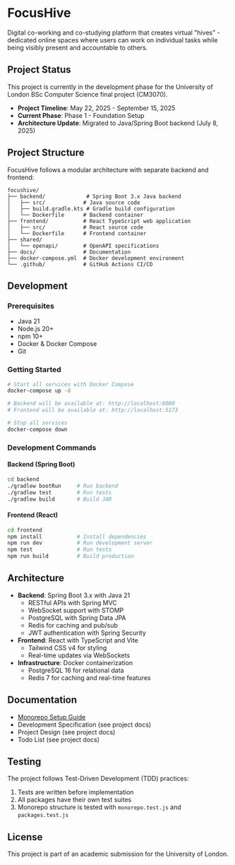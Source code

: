 # FocusHive

Digital co-working and co-studying platform that creates virtual "hives" - dedicated online spaces where users can work on individual tasks while being visibly present and accountable to others.

## Project Status

This project is currently in the development phase for the University of London BSc Computer Science final project (CM3070).

- **Project Timeline**: May 22, 2025 - September 15, 2025
- **Current Phase**: Phase 1 - Foundation Setup
- **Architecture Update**: Migrated to Java/Spring Boot backend (July 8, 2025)

## Project Structure

FocusHive follows a modular architecture with separate backend and frontend:

```
focushive/
├── backend/             # Spring Boot 3.x Java backend
│   ├── src/            # Java source code
│   ├── build.gradle.kts # Gradle build configuration
│   └── Dockerfile      # Backend container
├── frontend/           # React TypeScript web application
│   ├── src/            # React source code
│   └── Dockerfile      # Frontend container
├── shared/
│   └── openapi/        # OpenAPI specifications
├── docs/               # Documentation
├── docker-compose.yml  # Docker development environment
└── .github/            # GitHub Actions CI/CD
```

## Development

### Prerequisites

- Java 21
- Node.js 20+
- npm 10+
- Docker & Docker Compose
- Git

### Getting Started

```bash
# Start all services with Docker Compose
docker-compose up -d

# Backend will be available at: http://localhost:8080
# Frontend will be available at: http://localhost:5173

# Stop all services
docker-compose down
```

### Development Commands

#### Backend (Spring Boot)
```bash
cd backend
./gradlew bootRun     # Run backend
./gradlew test        # Run tests
./gradlew build       # Build JAR
```

#### Frontend (React)
```bash
cd frontend
npm install           # Install dependencies
npm run dev           # Run development server
npm test              # Run tests
npm run build         # Build production
```

## Architecture

- **Backend**: Spring Boot 3.x with Java 21
  - RESTful APIs with Spring MVC
  - WebSocket support with STOMP
  - PostgreSQL with Spring Data JPA
  - Redis for caching and pub/sub
  - JWT authentication with Spring Security
- **Frontend**: React with TypeScript and Vite
  - Tailwind CSS v4 for styling
  - Real-time updates via WebSockets
- **Infrastructure**: Docker containerization
  - PostgreSQL 16 for relational data
  - Redis 7 for caching and real-time features

## Documentation

- [Monorepo Setup Guide](docs/monorepo-setup.md)
- Development Specification (see project docs)
- Project Design (see project docs)
- Todo List (see project docs)

## Testing

The project follows Test-Driven Development (TDD) practices:

1. Tests are written before implementation
2. All packages have their own test suites
3. Monorepo structure is tested with `monorepo.test.js` and `packages.test.js`

## License

This project is part of an academic submission for the University of London.
